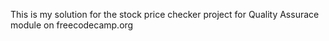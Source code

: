This is my solution for the stock price checker project for Quality Assurace module on freecodecamp.org
